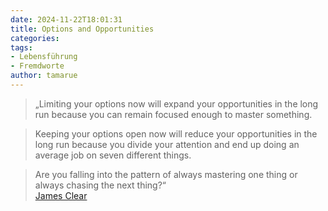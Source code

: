 ```yaml
---
date: 2024-11-22T18:01:31
title: Options and Opportunities
categories: 
tags: 
- Lebensführung  
- Fremdworte
author: tamarue
---
```


> „Limiting your options now will expand your opportunities in the long run because you can remain focused enough to master something.

> Keeping your options open now will reduce your opportunities in the long run because you divide your attention and end up doing an average job on seven different things.

> Are you falling into the pattern of always mastering one thing or always chasing the next thing?“  
[James Clear](https://jamesclear.com/3-2-1/november-21-2024)